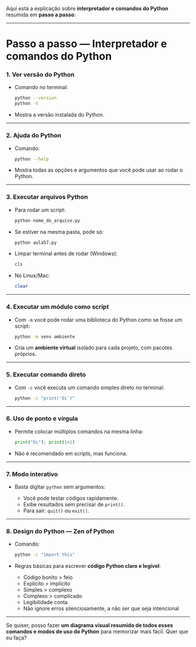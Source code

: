 Aqui está a explicação sobre **interpretador e comandos do Python** resumida em **passo a passo**:

---

# Passo a passo — Interpretador e comandos do Python

### 1. **Ver versão do Python**

* Comando no terminal:

  ```bash
  python --version
  python -V
  ```
* Mostra a versão instalada do Python.

---

### 2. **Ajuda do Python**

* Comando:

  ```bash
  python --help
  ```
* Mostra todas as opções e argumentos que você pode usar ao rodar o Python.

---

### 3. **Executar arquivos Python**

* Para rodar um script:

  ```bash
  python nome_do_arquivo.py
  ```
* Se estiver na mesma pasta, pode só:

  ```bash
  python aula57.py
  ```
* Limpar terminal antes de rodar (Windows):

  ```bash
  cls
  ```
* No Linux/Mac:

  ```bash
  clear
  ```

---

### 4. **Executar um módulo como script**

* Com `-m` você pode rodar uma biblioteca do Python como se fosse um script:

  ```bash
  python -m venv ambiente
  ```
* Cria um **ambiente virtual** isolado para cada projeto, com pacotes próprios.

---

### 5. **Executar comando direto**

* Com `-c` você executa um comando simples direto no terminal:

  ```bash
  python -c "print('Oi')"
  ```

---

### 6. **Uso de ponto e vírgula**

* Permite colocar múltiplos comandos na mesma linha:

  ```python
  print("Oi"); print(1+1)
  ```
* Não é recomendado em scripts, mas funciona.

---

### 7. **Modo interativo**

* Basta digitar `python` sem argumentos:

  * Você pode testar códigos rapidamente.
  * Exibe resultados sem precisar de `print()`.
  * Para sair: `quit()` ou `exit()`.

---

### 8. **Design do Python — Zen of Python**

* Comando:

  ```bash
  python -c "import this"
  ```
* Regras básicas para escrever **código Python claro e legível**:

  * Código bonito > feio
  * Explícito > implícito
  * Simples > complexo
  * Complexo > complicado
  * Legibilidade conta
  * Não ignore erros silenciosamente, a não ser que seja intencional

---

Se quiser, posso fazer **um diagrama visual resumido de todos esses comandos e modos de uso do Python** para memorizar mais fácil. Quer que eu faça?
